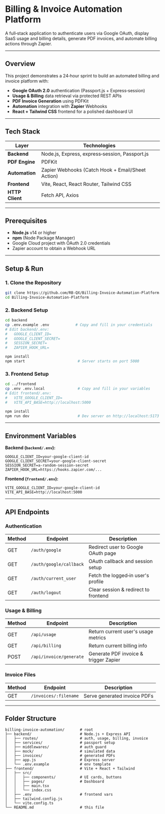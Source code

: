 # Billing & Invoice Automation Platform

A full‑stack application to authenticate users via Google OAuth, display SaaS usage and billing details, generate PDF invoices, and automate billing actions through Zapier.

---

## Overview

This project demonstrates a 24‑hour sprint to build an automated billing and invoice platform with:

- **Google OAuth 2.0** authentication (Passport.js + Express‑session)
- **Usage & Billing** data retrieval via protected REST APIs
- **PDF Invoice Generation** using PDFKit
- **Automation** integration with **Zapier** Webhooks
- **React + Tailwind CSS** frontend for a polished dashboard UI

---

## Tech Stack

| Layer          | Technologies                                      |
| -------------- | ------------------------------------------------- |
| **Backend**    | Node.js, Express, express‑session, Passport.js    |
| **PDF Engine** | PDFKit                                           |
| **Automation** | Zapier Webhooks (Catch Hook + Email/Sheet Action) |
| **Frontend**   | Vite, React, React Router, Tailwind CSS          |
| **HTTP Client**| Fetch API, Axios                                 |

---

## Prerequisites

- **Node.js** v14 or higher
- **npm** (Node Package Manager)
- Google Cloud project with OAuth 2.0 credentials
- Zapier account to obtain a Webhook URL

---

## Setup & Run

### 1. Clone the Repository

```bash
git clone https://github.com/RB-QX/Billing-Invoice-Automation-Platform.git
cd Billing-Invoice-Automation-Platform
```

### 2. Backend Setup

```bash
cd backend
cp .env.example .env            # Copy and fill in your credentials
# Edit backend/.env:
#   GOOGLE_CLIENT_ID=
#   GOOGLE_CLIENT_SECRET=
#   SESSION_SECRET=
#   ZAPIER_HOOK_URL=

npm install
npm start                        # Server starts on port 5000
```

### 3. Frontend Setup

```bash
cd ../frontend
cp .env .env.local               # Copy and fill in your variables
# Edit frontend/.env:
#   VITE_GOOGLE_CLIENT_ID=
#   VITE_API_BASE=http://localhost:5000

npm install
npm run dev                      # Dev server on http://localhost:5173
```

---

## Environment Variables

**Backend (`backend/.env`):**
```env
GOOGLE_CLIENT_ID=your-google-client-id
GOOGLE_CLIENT_SECRET=your-google-client-secret
SESSION_SECRET=a-random-session-secret
ZAPIER_HOOK_URL=https://hooks.zapier.com/...
```

**Frontend (`frontend/.env`):**
```env
VITE_GOOGLE_CLIENT_ID=your-google-client-id
VITE_API_BASE=http://localhost:5000
```

---

## API Endpoints

### Authentication

| Method | Endpoint                    | Description                          |
| ------ | --------------------------- | ------------------------------------ |
| GET    | `/auth/google`              | Redirect user to Google OAuth page  |
| GET    | `/auth/google/callback`     | OAuth callback and session setup    |
| GET    | `/auth/current_user`        | Fetch the logged‑in user's profile  |
| GET    | `/auth/logout`              | Clear session & redirect to frontend |

### Usage & Billing

| Method | Endpoint                    | Description                          |
| ------ | --------------------------- | ------------------------------------ |
| GET    | `/api/usage`                | Return current user's usage metrics  |
| GET    | `/api/billing`              | Return current billing info          |
| POST   | `/api/invoice/generate`     | Generate PDF invoice & trigger Zapier|

### Invoice Files

| Method | Endpoint                    | Description                          |
| ------ | --------------------------- | ------------------------------------ |
| GET    | `/invoices/:filename`       | Serve generated invoice PDFs         |

---

## Folder Structure

```
billing-invoice-automation/       # root
├── backend/                      # Node.js + Express API
│   ├── routes/                   # auth, usage, billing, invoice
│   ├── services/                 # passport setup
│   ├── middlewares/              # auth guard
│   ├── mock/                     # simulated data
│   ├── invoices/                 # generated PDFs
│   ├── app.js                    # Express server
│   └── .env.example              # env template
├── frontend/                     # Vite + React + Tailwind
│   ├── src/
│   │   ├── components/           # UI cards, buttons
│   │   ├── pages/                # Dashboard
│   │   ├── main.tsx
│   │   └── index.css
│   ├── .env                      # frontend vars
│   ├── tailwind.config.js
│   └── vite.config.ts
└── README.md                     # this file

